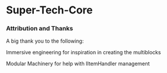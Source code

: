 # Super-Tech-Core

### Attribution and Thanks
A big thank you to the following:

Immersive engineering for inspiration in creating the multiblocks

Modular Machinery for help with IItemHandler management

